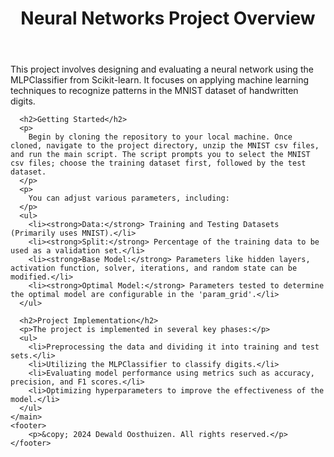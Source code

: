<!DOCTYPE html>
<html lang="en">
<head>
  <link rel="stylesheet" href="styles.css">
</head>
<body>
    <header>
        <h1>Neural Networks Project Overview</h1>
    </header>
    <main>
      <p>
        This project involves designing and evaluating a neural network using the MLPClassifier from Scikit-learn. It focuses on applying machine learning techniques to recognize patterns in the MNIST dataset of handwritten digits.
      </p>
      
      <h2>Getting Started</h2>
      <p>
        Begin by cloning the repository to your local machine. Once cloned, navigate to the project directory, unzip the MNIST csv files, and run the main script. The script prompts you to select the MNIST csv files; choose the training dataset first, followed by the test dataset.
      </p>
      <p>
        You can adjust various parameters, including:
      </p>
      <ul>
        <li><strong>Data:</strong> Training and Testing Datasets (Primarily uses MNIST).</li>
        <li><strong>Split:</strong> Percentage of the training data to be used as a validation set.</li>
        <li><strong>Base Model:</strong> Parameters like hidden layers, activation function, solver, iterations, and random state can be modified.</li>
        <li><strong>Optimal Model:</strong> Parameters tested to determine the optimal model are configurable in the 'param_grid'.</li>
      </ul>
      
      <h2>Project Implementation</h2>
      <p>The project is implemented in several key phases:</p>
      <ul>
        <li>Preprocessing the data and dividing it into training and test sets.</li>
        <li>Utilizing the MLPClassifier to classify digits.</li>
        <li>Evaluating model performance using metrics such as accuracy, precision, and F1 scores.</li>
        <li>Optimizing hyperparameters to improve the effectiveness of the model.</li>
      </ul>
    </main>
    <footer>
        <p>&copy; 2024 Dewald Oosthuizen. All rights reserved.</p>
    </footer>
</body>
</html>
